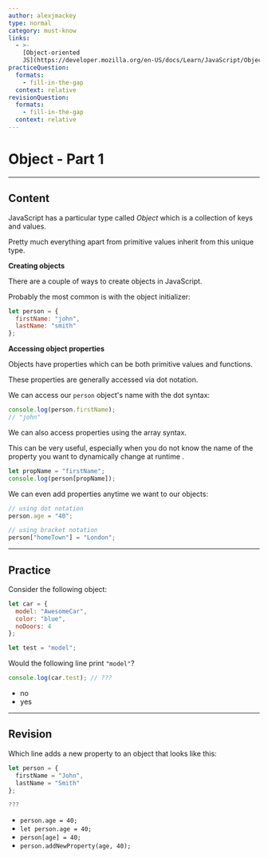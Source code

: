 ```yaml
---
author: alexjmackey
type: normal
category: must-know
links:
  - >-
    [Object-oriented
    JS](https://developer.mozilla.org/en-US/docs/Learn/JavaScript/Objects/Object-oriented_JS){website}
practiceQuestion:
  formats:
    - fill-in-the-gap
  context: relative
revisionQuestion:
  formats:
    - fill-in-the-gap
  context: relative
---
```


# Object - Part 1


---

## Content

JavaScript has a particular type called *Object* which is a collection of keys and values.

Pretty much everything apart from primitive values inherit from this unique type.

**Creating objects**

There are a couple of ways to create objects in JavaScript.

Probably the most common is with the object initializer:

```js
let person = {
  firstName: "john",
  lastName: "smith"
};
```

**Accessing object properties**

Objects have properties which can be both primitive values and functions.

These properties are generally accessed via dot notation.

We can access our `person` object's name with the dot syntax:

```js
console.log(person.firstName);
// "john"
```

We can also access properties using the array syntax.

This can be very useful, especially when you do not know the name of the property you want to dynamically change at runtime .

```js
let propName = "firstName";
console.log(person[propName]);
```

We can even add properties anytime we want to our objects:

```js
// using dot notation
person.age = "40";

// using bracket notation
person["homeTown"] = "London";
```


---

## Practice

Consider the following object:

```js
let car = {
  model: "AwesomeCar",
  color: "blue",
  noDoors: 4
};

let test = "model";
```

Would the following line print `"model"`?

```js
console.log(car.test); // ???
```

- no
- yes


---

## Revision

Which line adds a new property to an object that looks like this:

```js
let person = {
  firstName = "John",
  lastName = "Smith"
};

???
```

- `person.age = 40;`
- `let person.age = 40;`
- `person[age] = 40;`
- `person.addNewProperty(age, 40);`
